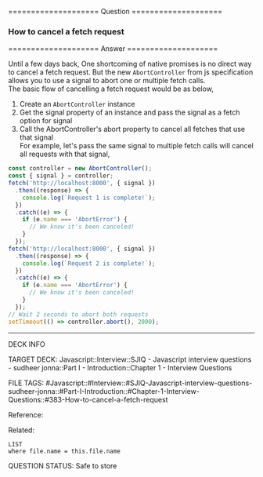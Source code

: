 ==================== Question ====================  

### How to cancel a fetch request  

==================== Answer ====================  

Until a few days back, One shortcoming of native promises is no direct way to
cancel a fetch request. But the new `AbortController` from js specification
allows you to use a signal to abort one or multiple fetch calls.  
The basic flow of cancelling a fetch request would be as below,

1. Create an `AbortController` instance
2. Get the signal property of an instance and pass the signal as a fetch option
   for signal
3. Call the AbortController's abort property to cancel all fetches that use that
   signal  
   For example, let's pass the same signal to multiple fetch calls will cancel
   all requests with that signal,

```javascript
const controller = new AbortController();
const { signal } = controller;
fetch('http://localhost:8000', { signal })
  .then((response) => {
    console.log(`Request 1 is complete!`);
  })
  .catch((e) => {
    if (e.name === 'AbortError') {
      // We know it's been canceled!
    }
  });
fetch('http://localhost:8000', { signal })
  .then((response) => {
    console.log(`Request 2 is complete!`);
  })
  .catch((e) => {
    if (e.name === 'AbortError') {
      // We know it's been canceled!
    }
  });
// Wait 2 seconds to abort both requests
setTimeout(() => controller.abort(), 2000);
```

---

DECK INFO

TARGET DECK: Javascript::Interview::SJIQ - Javascript interview questions -
sudheer jonna::Part I - Introduction::Chapter 1 - Interview Questions

FILE TAGS:
#Javascript::#Interview::#SJIQ-Javascript-interview-questions-sudheer-jonna::#Part-I-Introduction::#Chapter-1-Interview-Questions::#383-How-to-cancel-a-fetch-request

Reference:

Related:

```dataview
LIST
where file.name = this.file.name
```

QUESTION STATUS: Safe to store
